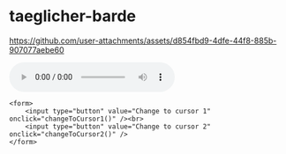 # taeglicher-barde


https://github.com/user-attachments/assets/d854fbd9-4dfe-44f8-885b-907077aebe60

<audio src="/audio1.mov" controls preload></audio>

<html>
<head>
    <script type="text/javascript">
        function changeToCursor1(){
            document.body.style.cursor="url('staff.cur'),url('cursor1.cur'), default";
        }
        function changeToCursor2(){
            document.body.style.cursor="url('staff.cur'),url('cursor2.cur'), default";
        }
    </script>
</head>

<body>

    <form>
        <input type="button" value="Change to cursor 1" onclick="changeToCursor1()" /><br>
        <input type="button" value="Change to cursor 2" onclick="changeToCursor2()" />
    </form>
</body>
